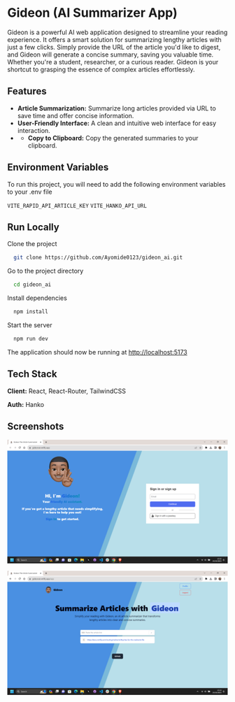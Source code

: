 # Gideon (AI Summarizer App)

Gideon is a powerful AI web application designed to streamline your reading experience. It offers a smart solution for summarizing lengthy articles with just a few clicks. Simply provide the URL of the article you'd like to digest, and Gideon will generate a concise summary, saving you valuable time. Whether you're a student, researcher, or a curious reader. Gideon is your shortcut to grasping the essence of complex articles effortlessly.

## Features

- **Article Summarization:** Summarize long articles provided via URL to save time and offer concise information.
- **User-Friendly Interface:** A clean and intuitive web interface for easy interaction.
- - **Copy to Clipboard:** Copy the generated summaries to your clipboard.

## Environment Variables

To run this project, you will need to add the following environment variables to your .env file

`VITE_RAPID_API_ARTICLE_KEY`
`VITE_HANKO_API_URL`

## Run Locally

Clone the project

```bash
  git clone https://github.com/Ayomide0123/gideon_ai.git
```

Go to the project directory

```bash
  cd gideon_ai
```

Install dependencies

```bash
  npm install
```

Start the server

```bash
  npm run dev
```

The application should now be running at <http://localhost:5173>

## Tech Stack

**Client:** React, React-Router, TailwindCSS

**Auth:** Hanko

## Screenshots

![Login Page](https://github.com/Ayomide0123/gideon_ai/blob/main/src/assets/screenshots/login_page.png)

![Landing Page](https://github.com/Ayomide0123/gideon_ai/blob/main/src/assets/screenshots/landing_page.png)
